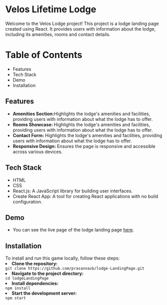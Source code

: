 # Velos Lifetime Lodge

<p>Welcome to the Velos Lodge project! This project is a lodge landing page created using React. It provides users with information about the lodge, including its amenities, rooms and contact details.</p>

<h1>Table of Contents</h1>
<ul>
  <li>Features</li>
  <li>Tech Stack</li>
  <li>Demo</li>
  <li>Installation</li>
</ul>

<h2>Features</h2>
<ul>
  <li><b>Amenities Section:</b>Highlights the lodge's amenities and facilities, providing users with information about what the lodge has to offer.</li>
  <li><b>Rooms Showcase:  </b>Highlights the lodge's amenities and facilities, providing users with information about what the lodge has to offer.</li>
  <li><b>Contact Form:</b>  Highlights the lodge's amenities and facilities, providing users with information about what the lodge has to offer.</li>
  <li><b>Responsive Design: </b>  Ensures the page is responsive and accessible across various devices.</li>
</ul>

<h2>Tech Stack</h2>
<ul>
  <li>HTML</li>
  <li>CSS</li>
  <li>React.js: A JavaScript library for building user interfaces.</li>
  <li>Create React App: A tool for creating React applications with no build configuration.</li>
</ul>

<h2>Demo</h2>
<ul>
  <li>You can see the live page of the lodge landing page <a href='https://velos-lodge.vercel.app/'>here</a>.</li>
</ul>

<h2>Installation</h2>
<span>To install and run this game locally, follow these steps:</span>
<li><b>Clone the repository:</b></li>
<code>git clone https://github.com/prasannavb/lodge-LandingPage.git</code><br/>
<li><b>Navigate to the project directory:</b></li>
<code>cd lodgeLandingPage</code><br/>
<li><b>Install dependencies:</b></li>
<code>npm install</code><br/>
<li><b>Start the development server:</b></li>
<code>npm start</code><br/>


